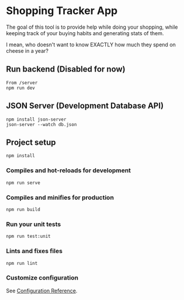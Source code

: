# Shopping Tracker App

The goal of this tool is to provide help while doing your shopping, while keeping track of your buying habits and generating stats of them.

I mean, who doesn't want to know EXACTLY how much they spend on cheese in a year?


## Run backend (Disabled for now)
```
From /server
npm run dev
```
## JSON Server (Development Database API)
```
npm install json-server
json-server --watch db.json
```

## Project setup
```
npm install
```

### Compiles and hot-reloads for development
```
npm run serve
```

### Compiles and minifies for production
```
npm run build
```

### Run your unit tests
```
npm run test:unit
```

### Lints and fixes files
```
npm run lint
```

### Customize configuration
See [Configuration Reference](https://cli.vuejs.org/config/).
